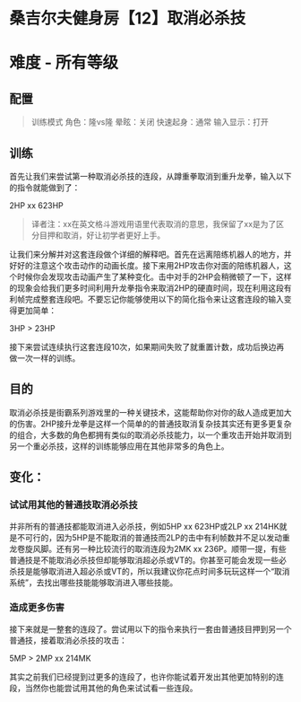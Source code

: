 # 桑吉尔夫健身房【12】取消必杀技
# 难度 - 所有等级
## 配置
> 训练模式
> 角色：隆vs隆
> 晕眩：关闭
> 快速起身：通常
> 输入显示：打开

## 训练
首先让我们来尝试第一种取消必杀技的连段，从蹲重拳取消到重升龙拳，输入以下的指令就能做到了：

2HP xx 623HP

> 译者注：xx在英文格斗游戏用语里代表取消的意思，我保留了xx是为了区分目押和取消，好让初学者更好上手。

让我们来分解并对这套连段做个详细的解释吧。首先在远离陪练机器人的地方，并好好的注意这个攻击动作的动画长度。接下来用2HP攻击你对面的陪练机器人，这个时候你会发现攻击动画产生了某种变化。击中对手的2HP会稍微顿了一下，这样的现象会给我们更多时间利用升龙拳指令来取消2HP的硬直时间，现在利用这段有利帧完成整套连段吧。不要忘记你能够使用以下的简化指令来让这套连段的输入变得更加简单：

3HP > 23HP

接下来尝试连续执行这套连段10次，如果期间失败了就重置计数，成功后换边再做一次一样的训练。

## 目的
取消必杀技是街霸系列游戏里的一种关键技术，这能帮助你对你的敌人造成更加大的伤害。2HP接升龙拳是这样一个简单的的普通技取消复杂技其实还有更多更复杂的组合，大多数的角色都拥有类似的取消必杀技能力，以一个重攻击开始并取消到另一个重必杀技，这样的训练能够应用在其他非常多的角色上。

## 变化：
### 试试用其他的普通技取消必杀技
并非所有的普通技都能取消进入必杀技，例如5HP xx 623HP或2LP xx 214HK就是不可行的，因为5HP是不能取消的普通技而2LP的击中有利帧数并不足以发动重龙卷旋风脚。还有另一种比较流行的取消连段为2MK xx 236P。顺带一提，有些普通技是不能取消必杀技但却能够取消超必杀或VT的。你甚至可能会发现一些必杀技是能够取消进入超必杀或VT的，所以我建议你花点时间多玩玩这样一个“取消系统”，去找出哪些技能能够取消进入哪些技能。

### 造成更多伤害
接下来就是一整套的连段了。尝试用以下的指令来执行一套由普通技目押到另一个普通技，接着取消必杀技的攻击：

5MP > 2MP xx 214MK

其实之前我们已经提到过更多的连段了，也许你能试着开发出其他更加特别的连段，当然你也能尝试用其他的角色来试试看一些连段。
